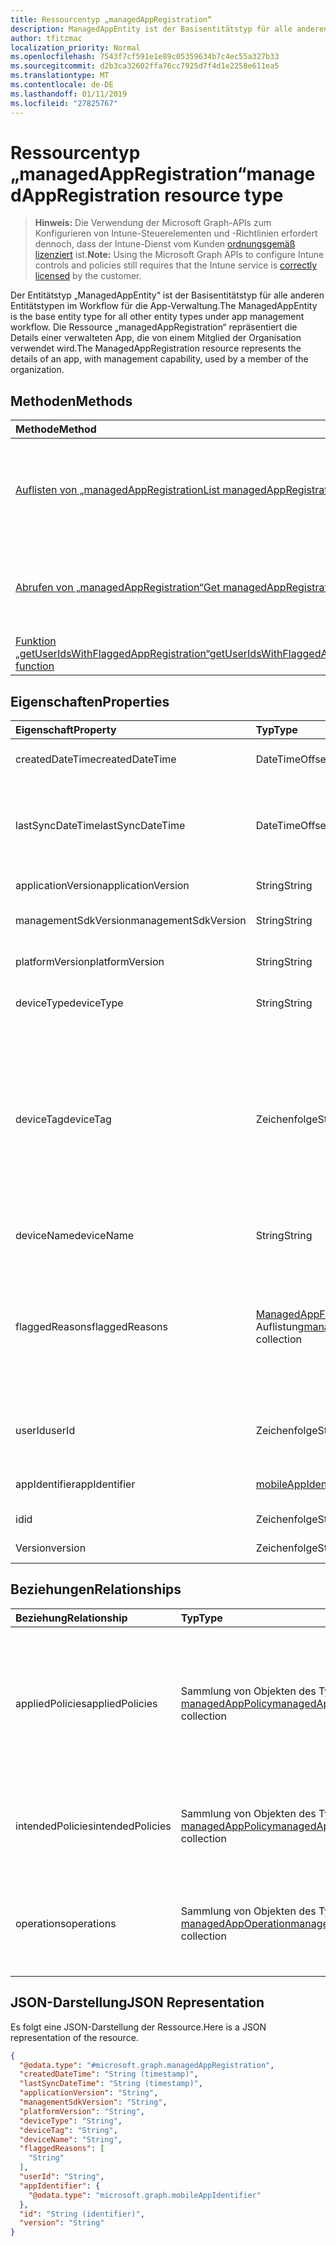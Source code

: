 ```yaml
---
title: Ressourcentyp „managedAppRegistration“
description: ManagedAppEntity ist der Basisentitätstyp für alle anderen Entitätstypen im App-Verwaltungsworkflow.
author: tfitzmac
localization_priority: Normal
ms.openlocfilehash: 7543f7cf591e1e89c05359634b7c4ec55a327b33
ms.sourcegitcommit: d2b3ca32602ffa76cc7925d7f4d1e2258e611ea5
ms.translationtype: MT
ms.contentlocale: de-DE
ms.lasthandoff: 01/11/2019
ms.locfileid: "27825767"
---
```

# <a name="managedappregistration-resource-type"></a><span data-ttu-id="a9423-103">Ressourcentyp „managedAppRegistration“</span><span class="sxs-lookup"><span data-stu-id="a9423-103">managedAppRegistration resource type</span></span>

> <span data-ttu-id="a9423-104">**Hinweis:** Die Verwendung der Microsoft Graph-APIs zum Konfigurieren von Intune-Steuerelementen und -Richtlinien erfordert dennoch, dass der Intune-Dienst vom Kunden [ordnungsgemäß lizenziert](https://go.microsoft.com/fwlink/?linkid=839381) ist.</span><span class="sxs-lookup"><span data-stu-id="a9423-104">**Note:** Using the Microsoft Graph APIs to configure Intune controls and policies still requires that the Intune service is [correctly licensed](https://go.microsoft.com/fwlink/?linkid=839381) by the customer.</span></span>

<span data-ttu-id="a9423-105">Der Entitätstyp „ManagedAppEntity“ ist der Basisentitätstyp für alle anderen Entitätstypen im Workflow für die App-Verwaltung.</span><span class="sxs-lookup"><span data-stu-id="a9423-105">The ManagedAppEntity is the base entity type for all other entity types under app management workflow.</span></span>
<span data-ttu-id="a9423-106">Die Ressource „managedAppRegistration“ repräsentiert die Details einer verwalteten App, die von einem Mitglied der Organisation verwendet wird.</span><span class="sxs-lookup"><span data-stu-id="a9423-106">The ManagedAppRegistration resource represents the details of an app, with management capability, used by a member of the organization.</span></span>
## <a name="methods"></a><span data-ttu-id="a9423-107">Methoden</span><span class="sxs-lookup"><span data-stu-id="a9423-107">Methods</span></span>
|<span data-ttu-id="a9423-108">Methode</span><span class="sxs-lookup"><span data-stu-id="a9423-108">Method</span></span>|<span data-ttu-id="a9423-109">Rückgabetyp</span><span class="sxs-lookup"><span data-stu-id="a9423-109">Return Type</span></span>|<span data-ttu-id="a9423-110">Beschreibung</span><span class="sxs-lookup"><span data-stu-id="a9423-110">Description</span></span>|
|:---|:---|:---|
|[<span data-ttu-id="a9423-111">Auflisten von „managedAppRegistration</span><span class="sxs-lookup"><span data-stu-id="a9423-111">List managedAppRegistrations</span></span>](../api/intune-mam-managedappregistration-list.md)|<span data-ttu-id="a9423-112">Sammlung von Objekten des Typs [managedAppRegistration](../resources/intune-mam-managedappregistration.md)</span><span class="sxs-lookup"><span data-stu-id="a9423-112">[managedAppRegistration](../resources/intune-mam-managedappregistration.md) collection</span></span>|<span data-ttu-id="a9423-113">Listet die Eigenschaften und Beziehungen von Objekten des Typs [managedAppRegistration](../resources/intune-mam-managedappregistration.md) auf.</span><span class="sxs-lookup"><span data-stu-id="a9423-113">List properties and relationships of the [managedAppRegistration](../resources/intune-mam-managedappregistration.md) objects.</span></span>|
|[<span data-ttu-id="a9423-114">Abrufen von „managedAppRegistration“</span><span class="sxs-lookup"><span data-stu-id="a9423-114">Get managedAppRegistration</span></span>](../api/intune-mam-managedappregistration-get.md)|[<span data-ttu-id="a9423-115">managedAppRegistration</span><span class="sxs-lookup"><span data-stu-id="a9423-115">managedAppRegistration</span></span>](../resources/intune-mam-managedappregistration.md)|<span data-ttu-id="a9423-116">Liest die Eigenschaften und Beziehungen von Objekten des Typs [managedAppRegistration](../resources/intune-mam-managedappregistration.md).</span><span class="sxs-lookup"><span data-stu-id="a9423-116">Read properties and relationships of the [managedAppRegistration](../resources/intune-mam-managedappregistration.md) object.</span></span>|
|[<span data-ttu-id="a9423-117">Funktion „getUserIdsWithFlaggedAppRegistration“</span><span class="sxs-lookup"><span data-stu-id="a9423-117">getUserIdsWithFlaggedAppRegistration function</span></span>](../api/intune-mam-managedappregistration-getuseridswithflaggedappregistration.md)|<span data-ttu-id="a9423-118">String-Sammlung</span><span class="sxs-lookup"><span data-stu-id="a9423-118">String collection</span></span>|<span data-ttu-id="a9423-119">Noch nicht dokumentiert</span><span class="sxs-lookup"><span data-stu-id="a9423-119">Not yet documented</span></span>|

## <a name="properties"></a><span data-ttu-id="a9423-120">Eigenschaften</span><span class="sxs-lookup"><span data-stu-id="a9423-120">Properties</span></span>
|<span data-ttu-id="a9423-121">Eigenschaft</span><span class="sxs-lookup"><span data-stu-id="a9423-121">Property</span></span>|<span data-ttu-id="a9423-122">Typ</span><span class="sxs-lookup"><span data-stu-id="a9423-122">Type</span></span>|<span data-ttu-id="a9423-123">Beschreibung</span><span class="sxs-lookup"><span data-stu-id="a9423-123">Description</span></span>|
|:---|:---|:---|
|<span data-ttu-id="a9423-124">createdDateTime</span><span class="sxs-lookup"><span data-stu-id="a9423-124">createdDateTime</span></span>|<span data-ttu-id="a9423-125">DateTimeOffset</span><span class="sxs-lookup"><span data-stu-id="a9423-125">DateTimeOffset</span></span>|<span data-ttu-id="a9423-126">Datum und Uhrzeit der Erstellung</span><span class="sxs-lookup"><span data-stu-id="a9423-126">Date and time of creation</span></span>|
|<span data-ttu-id="a9423-127">lastSyncDateTime</span><span class="sxs-lookup"><span data-stu-id="a9423-127">lastSyncDateTime</span></span>|<span data-ttu-id="a9423-128">DateTimeOffset</span><span class="sxs-lookup"><span data-stu-id="a9423-128">DateTimeOffset</span></span>|<span data-ttu-id="a9423-129">Datum und Uhrzeit der letzten Synchronisierung der App mit dem Verwaltungsdienst</span><span class="sxs-lookup"><span data-stu-id="a9423-129">Date and time of last the app synced with management service.</span></span>|
|<span data-ttu-id="a9423-130">applicationVersion</span><span class="sxs-lookup"><span data-stu-id="a9423-130">applicationVersion</span></span>|<span data-ttu-id="a9423-131">String</span><span class="sxs-lookup"><span data-stu-id="a9423-131">String</span></span>|<span data-ttu-id="a9423-132">Version der App</span><span class="sxs-lookup"><span data-stu-id="a9423-132">App version</span></span>|
|<span data-ttu-id="a9423-133">managementSdkVersion</span><span class="sxs-lookup"><span data-stu-id="a9423-133">managementSdkVersion</span></span>|<span data-ttu-id="a9423-134">String</span><span class="sxs-lookup"><span data-stu-id="a9423-134">String</span></span>|<span data-ttu-id="a9423-135">Version des App-Verwaltungs-SDK</span><span class="sxs-lookup"><span data-stu-id="a9423-135">App management SDK version</span></span>|
|<span data-ttu-id="a9423-136">platformVersion</span><span class="sxs-lookup"><span data-stu-id="a9423-136">platformVersion</span></span>|<span data-ttu-id="a9423-137">String</span><span class="sxs-lookup"><span data-stu-id="a9423-137">String</span></span>|<span data-ttu-id="a9423-138">Version des Betriebssystems</span><span class="sxs-lookup"><span data-stu-id="a9423-138">Operating System version</span></span>|
|<span data-ttu-id="a9423-139">deviceType</span><span class="sxs-lookup"><span data-stu-id="a9423-139">deviceType</span></span>|<span data-ttu-id="a9423-140">String</span><span class="sxs-lookup"><span data-stu-id="a9423-140">String</span></span>|<span data-ttu-id="a9423-141">Gerätetyp des Hostgeräts</span><span class="sxs-lookup"><span data-stu-id="a9423-141">Host device type</span></span>|
|<span data-ttu-id="a9423-142">deviceTag</span><span class="sxs-lookup"><span data-stu-id="a9423-142">deviceTag</span></span>|<span data-ttu-id="a9423-143">Zeichenfolge</span><span class="sxs-lookup"><span data-stu-id="a9423-143">String</span></span>|<span data-ttu-id="a9423-144">Vom App-Verwaltungs-SDK generiertes Tag, das bei der Zuordnung von Apps hilft, die auf demselben Gerät gehostet werden.</span><span class="sxs-lookup"><span data-stu-id="a9423-144">App management SDK generated tag, which helps relate apps hosted on the same device.</span></span> <span data-ttu-id="a9423-145">Es ist nicht garantiert, dass die App-Zuordnung unter allen Bedingungen funktioniert.</span><span class="sxs-lookup"><span data-stu-id="a9423-145">Not guaranteed to relate apps in all conditions.</span></span>|
|<span data-ttu-id="a9423-146">deviceName</span><span class="sxs-lookup"><span data-stu-id="a9423-146">deviceName</span></span>|<span data-ttu-id="a9423-147">String</span><span class="sxs-lookup"><span data-stu-id="a9423-147">String</span></span>|<span data-ttu-id="a9423-148">Gerätename des Hostgeräts</span><span class="sxs-lookup"><span data-stu-id="a9423-148">Host device name</span></span>|
|<span data-ttu-id="a9423-149">flaggedReasons</span><span class="sxs-lookup"><span data-stu-id="a9423-149">flaggedReasons</span></span>|<span data-ttu-id="a9423-150">[ManagedAppFlaggedReason](../resources/intune-mam-managedappflaggedreason.md) -Auflistung</span><span class="sxs-lookup"><span data-stu-id="a9423-150">[managedAppFlaggedReason](../resources/intune-mam-managedappflaggedreason.md) collection</span></span>|<span data-ttu-id="a9423-151">Gründe (0 oder mehr), aus denen eine App-Registrierung gekennzeichnet wurde.</span><span class="sxs-lookup"><span data-stu-id="a9423-151">Zero or more reasons an app registration is flagged.</span></span> <span data-ttu-id="a9423-152">Beispiel:</span><span class="sxs-lookup"><span data-stu-id="a9423-152">E.g.</span></span> <span data-ttu-id="a9423-153">Die App wird auf einem gerooteten Gerät ausgeführt.</span><span class="sxs-lookup"><span data-stu-id="a9423-153">app running on rooted device</span></span>|
|<span data-ttu-id="a9423-154">userId</span><span class="sxs-lookup"><span data-stu-id="a9423-154">userId</span></span>|<span data-ttu-id="a9423-155">Zeichenfolge</span><span class="sxs-lookup"><span data-stu-id="a9423-155">String</span></span>|<span data-ttu-id="a9423-156">Benutzer-ID, zu der die App-Registrierung gehört</span><span class="sxs-lookup"><span data-stu-id="a9423-156">The user Id to who this app registration belongs.</span></span>|
|<span data-ttu-id="a9423-157">appIdentifier</span><span class="sxs-lookup"><span data-stu-id="a9423-157">appIdentifier</span></span>|[<span data-ttu-id="a9423-158">mobileAppIdentifier</span><span class="sxs-lookup"><span data-stu-id="a9423-158">mobileAppIdentifier</span></span>](../resources/intune-mam-mobileappidentifier.md)|<span data-ttu-id="a9423-159">Bezeichner des App-Pakets</span><span class="sxs-lookup"><span data-stu-id="a9423-159">The app package Identifier</span></span>|
|<span data-ttu-id="a9423-160">id</span><span class="sxs-lookup"><span data-stu-id="a9423-160">id</span></span>|<span data-ttu-id="a9423-161">Zeichenfolge</span><span class="sxs-lookup"><span data-stu-id="a9423-161">String</span></span>|<span data-ttu-id="a9423-162">Schlüssel der Entität</span><span class="sxs-lookup"><span data-stu-id="a9423-162">Key of the entity.</span></span>|
|<span data-ttu-id="a9423-163">Version</span><span class="sxs-lookup"><span data-stu-id="a9423-163">version</span></span>|<span data-ttu-id="a9423-164">Zeichenfolge</span><span class="sxs-lookup"><span data-stu-id="a9423-164">String</span></span>|<span data-ttu-id="a9423-165">Version der Entität</span><span class="sxs-lookup"><span data-stu-id="a9423-165">Version of the entity.</span></span>|

## <a name="relationships"></a><span data-ttu-id="a9423-166">Beziehungen</span><span class="sxs-lookup"><span data-stu-id="a9423-166">Relationships</span></span>
|<span data-ttu-id="a9423-167">Beziehung</span><span class="sxs-lookup"><span data-stu-id="a9423-167">Relationship</span></span>|<span data-ttu-id="a9423-168">Typ</span><span class="sxs-lookup"><span data-stu-id="a9423-168">Type</span></span>|<span data-ttu-id="a9423-169">Beschreibung</span><span class="sxs-lookup"><span data-stu-id="a9423-169">Description</span></span>|
|:---|:---|:---|
|<span data-ttu-id="a9423-170">appliedPolicies</span><span class="sxs-lookup"><span data-stu-id="a9423-170">appliedPolicies</span></span>|<span data-ttu-id="a9423-171">Sammlung von Objekten des Typs [managedAppPolicy](../resources/intune-mam-managedapppolicy.md)</span><span class="sxs-lookup"><span data-stu-id="a9423-171">[managedAppPolicy](../resources/intune-mam-managedapppolicy.md) collection</span></span>|<span data-ttu-id="a9423-172">Richtlinien (0 oder mehr), die bereits auf die registrierte App angewendet wurden, als sie letztmals mit dem Verwaltungsdienst synchronisiert wurde</span><span class="sxs-lookup"><span data-stu-id="a9423-172">Zero or more policys already applied on the registered app when it last synchronized with managment service.</span></span>|
|<span data-ttu-id="a9423-173">intendedPolicies</span><span class="sxs-lookup"><span data-stu-id="a9423-173">intendedPolicies</span></span>|<span data-ttu-id="a9423-174">Sammlung von Objekten des Typs [managedAppPolicy](../resources/intune-mam-managedapppolicy.md)</span><span class="sxs-lookup"><span data-stu-id="a9423-174">[managedAppPolicy](../resources/intune-mam-managedapppolicy.md) collection</span></span>|<span data-ttu-id="a9423-175">Richtlinien (0 oder mehr), die der Administrator bisher für die App vorgesehen hat</span><span class="sxs-lookup"><span data-stu-id="a9423-175">Zero or more policies admin intended for the app as of now.</span></span>|
|<span data-ttu-id="a9423-176">operations</span><span class="sxs-lookup"><span data-stu-id="a9423-176">operations</span></span>|<span data-ttu-id="a9423-177">Sammlung von Objekten des Typs [managedAppOperation](../resources/intune-mam-managedappoperation.md)</span><span class="sxs-lookup"><span data-stu-id="a9423-177">[managedAppOperation](../resources/intune-mam-managedappoperation.md) collection</span></span>|<span data-ttu-id="a9423-178">Operationen (0 oder mehr) mit langer Ausführungszeit, die bei der App-Registrierung ausgelöst wurden</span><span class="sxs-lookup"><span data-stu-id="a9423-178">Zero or more long running operations triggered on the app registration.</span></span>|

## <a name="json-representation"></a><span data-ttu-id="a9423-179">JSON-Darstellung</span><span class="sxs-lookup"><span data-stu-id="a9423-179">JSON Representation</span></span>
<span data-ttu-id="a9423-180">Es folgt eine JSON-Darstellung der Ressource.</span><span class="sxs-lookup"><span data-stu-id="a9423-180">Here is a JSON representation of the resource.</span></span>
<!-- {
  "blockType": "resource",
  "keyProperty": "id",
  "@odata.type": "microsoft.graph.managedAppRegistration"
}
-->
``` json
{
  "@odata.type": "#microsoft.graph.managedAppRegistration",
  "createdDateTime": "String (timestamp)",
  "lastSyncDateTime": "String (timestamp)",
  "applicationVersion": "String",
  "managementSdkVersion": "String",
  "platformVersion": "String",
  "deviceType": "String",
  "deviceTag": "String",
  "deviceName": "String",
  "flaggedReasons": [
    "String"
  ],
  "userId": "String",
  "appIdentifier": {
    "@odata.type": "microsoft.graph.mobileAppIdentifier"
  },
  "id": "String (identifier)",
  "version": "String"
}
```


<!-- {
  "type": "#page.annotation",
  "suppressions": [
     "Warning: /api-reference/v1.0/resources/intune-mam-managedappregistration.md/microsoft.graph.managedAppRegistration/flaggedReasons:
      Inconsistent types between parameter (String) and table (Object)"
  ],
}
-->
